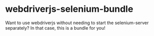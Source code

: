 webdriverjs-selenium-bundle
===========================

Want to use webdriverjs without needing to start the selenium-server separately? In that case, this is a bundle for you!
